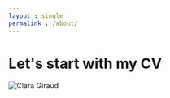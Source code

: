 ```yaml
---
layout : single
permalink : /about/
---
```


# Let's start with my CV

![Clara Giraud](https://user-images.githubusercontent.com/114059469/205506269-d4d221de-77db-46a8-ab8c-7134d87cbc3c.png)